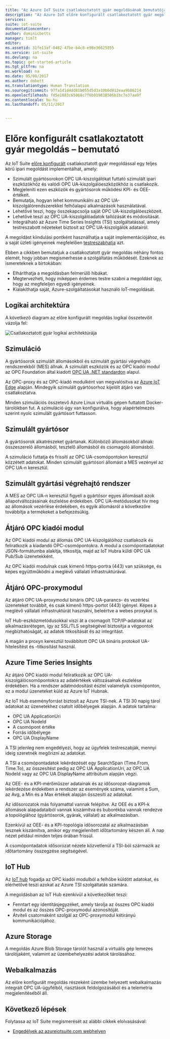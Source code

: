 ```yaml
---
title: "Az Azure IoT Suite csatlakoztatott gyár megoldásának bemutatója | Microsoft Docs"
description: "Az Azure IoT előre konfigurált csatlakoztatott gyár megoldásának és architektúrájának leírása."
services: 
suite: iot-suite
documentationcenter: 
author: dominicbetts
manager: timlt
editor: 
ms.assetid: 31fe13af-0482-47be-b4c8-e98e36625855
ms.service: iot-suite
ms.devlang: na
ms.topic: get-started-article
ms.tgt_pltfrm: na
ms.workload: na
ms.date: 05/08/2017
ms.author: dobett
ms.translationtype: Human Translation
ms.sourcegitcommit: 97fa1d1d4dd81b055d5d3a10b6d812eaa9b86214
ms.openlocfilehash: fd5e1083c65068c7f6b019838586b1bc7e37aa9f
ms.contentlocale: hu-hu
ms.lasthandoff: 05/11/2017


---
```

# <a name="connected-factory-preconfigured-solution-walkthrough"></a>Előre konfigurált csatlakoztatott gyár megoldás – bemutató

Az IoT Suite [előre konfigurált][lnk-preconfigured-solutions] csatlakoztatott gyár megoldással egy teljes körű ipari megoldást implementálhat, amely:

* Szimulált gyártósorokon OPC UA-kiszolgálókat futtató szimulált ipari eszközökhöz és valódi OPC UA-kiszolgálóeszközökhöz is csatlakozik.
* Megjeleníti ezen eszközök és gyártósorok működési KPI- és OEE-értékeit.
* Bemutatja, hogyan lehet kommunikálni az OPC UA-kiszolgálórendszerekkel felhőalapú alkalmazások használatával.
* Lehetővé teszi, hogy összekapcsolja saját OPC UA-kiszolgálóeszközeit.
* Lehetővé teszi az OPC UA-kiszolgálóadatok tallózását és módosítását.
* Integrálható az Azure Time Series Insights (TSI) szolgáltatással, amely testreszabott nézeteket biztosít az OPC UA-kiszolgálók adatairól.

A megoldást kiindulási pontként használhatja a saját implementációjához, és a saját üzleti igényeinek megfelelően [testreszabhatja][lnk-customize] azt.

Ebben a cikkben bemutatjuk a csatlakoztatott gyár megoldás néhány fontos elemét, hogy jobban megismerhesse a szolgáltatás működését. Ezeknek az ismereteknek a birtokában:

* Elháríthatja a megoldásban felmerülő hibákat.
* Megtervezheti, hogy miképpen érdemes testre szabni a megoldást úgy, hogy az megfeleljen egyedi igényeinek.
* Kialakíthatja saját, Azure-szolgáltatásokat használó IoT-megoldását.

## <a name="logical-architecture"></a>Logikai architektúra

A következő diagram az előre konfigurált megoldás logikai összetevőit vázolja fel:

![Csatlakoztatott gyár logikai architektúrája][connected-factory-logical]

## <a name="simulation"></a>Szimuláció

A gyártósorok szimulált állomásokból és szimulált gyártási végrehajtó rendszerekből (MES) állnak. A szimulált eszközök és az OPC kiadói modul az OPC Foundation által kiadott [OPC UA .NET standardon][lnk-OPC-UA-NET-Standard] alapul.

Az OPC-proxy és az OPC-kiadó modulként van megvalósítva az [Azure IoT Edge][lnk-Azure-IoT-Gateway] alapján. Mindegyik szimulált gyártósorhoz kijelölt átjáró van csatlakoztatva.

Minden szimulációs összetevő Azure Linux virtuális gépen futtatott Docker-tárolókban fut. A szimuláció úgy van konfigurálva, hogy alapértelmezés szerint nyolc szimulált gyártósort futtasson.

## <a name="simulated-production-line"></a>Szimulált gyártósor

A gyártósorok alkatrészeket gyártanak. Különböző állomásokból állnak: összeszerelő állomásból, tesztelő állomásból és csomagoló állomásból.

A szimuláció futtatja és frissíti az OPC UA-csomópontokon keresztül közzétett adatokat. Minden szimulált gyártósori állomást a MES vezényel az OPC UA-n keresztül.

## <a name="simulated-manufacturing-execution-system"></a>Szimulált gyártási végrehajtó rendszer

A MES az OPC UA-n keresztül figyeli a gyártósor egyes állomásait azok állapotváltozásainak észlelése érdekében. OPC UA-metódusokat hív meg az állomások vezérlése érdekében, és egyik állomásról a következőre továbbítja a termékeket a befejezésükig.

## <a name="gateway-opc-publisher-module"></a>Átjáró OPC kiadói modul

Az OPC kiadói modul az állomás OPC UA-kiszolgálóihoz csatlakozik és feliratkozik a kiadandó OPC-csomópontokra. A modul a csomópontadatokat JSON-formátumba alakítja, titkosítja, majd az IoT Hubra küldi OPC UA Pub/Sub üzenetekként.

Az OPC kiadói modulnak csak kimenő https-portra (443) van szüksége, és képes együttműködni a meglévő vállalati infrastruktúrával.

## <a name="gateway-opc-proxy-module"></a>Átjáró OPC-proxymodul

Az átjáró OPC UA-proxymodul bináris OPC UA-parancs- és vezérlési üzeneteket továbbít, és csak kimenő https-portot (443) igényel. Képes a meglévő vállalati infrastruktúrát használni, beleértve a webes proxykat is.

IoT Hub-eszközmetódusokkal viszi át a csomagolt TCP/IP-adatokat az alkalmazásrétegen, így az SSL/TLS segítségével biztosítja a végpontok megbízhatóságát, az adatok titkosítását és az integritást.

A magán a proxyn keresztül továbbított OPC UA bináris protokoll UA-hitelesítést és -titkosítást használ.

## <a name="azure-time-series-insights"></a>Azure Time Series Insights

Az átjáró OPC kiadói modul feliratkozik az OPC UA-kiszolgálócsomópontokra az adatértékek változásainak észlelése érdekében. Ha a rendszer adatmódosítást észlel valamelyik csomóponton, ez a modul üzeneteket küld az Azure IoT Hubnak.

Az IoT Hub eseményforrást biztosít az Azure TSI-nek. A TSI 30 napig tárol adatokat az üzenetekhez csatolt időbélyegek alapján. A adatok tartalma:

* OPC UA ApplicationUri
* OPC UA NodeId
* A csomópont értéke
* Forrás időbélyege
* OPC UA DisplayName

A TSI jelenleg nem engedélyezi, hogy az ügyfelek testreszabják, mennyi ideig szeretnék megőrizni az adatokat.

A TSI a csomópontadatok lekérdezését egy SearchSpan (Time.From, Time.To), az összesítést pedig az OPC UA ApplicationUri, az OPC UA NodeId vagy az OPC UA DisplayName attribútum alapján végzi.

Az OEE- és a KPI-mérőműszer adatainak és az idősorozat-diagramok lekérdezése érdekében a rendszer az események száma, valamint a Sum, az Avg, a Min és a Max értékek alapján összesíti az adatokat.

Az idősorozatok más folyamattal vannak felépítve. Az OEE és a KPI-k állomások alapadataiból vannak kiszámítva és buborékba vannak rendezve a topológiához (gyártósorok, gyárak, vállalat) az alkalmazásban.

Ezenkívül az OEE- és a KPI-topológia idősorozatai az alkalmazásban lesznek kiszámítva, amikor egy megjelenített időtartomány készen áll. A nap nézet például minden teljes órában frissül.

A csomópontadatok idősorozat nézete közvetlenül a TSI-ból származik az időtartomány összegzése segítségével.

## <a name="iot-hub"></a>IoT Hub
Az [IoT hub][lnk-IoT Hub] fogadja az OPC kiadói modulból a felhőbe küldött adatokat, és elérhetővé teszi azokat az Azure TSI szolgáltatás számára. 

A megoldásban az IoT Hub ezenkívül a következőket teszi:
- Fenntart egy identitásjegyzéket, amely tárolja az összes OPC kiadói modul és az összes OPC-proxymodul azonosítóját.
- Átviteli csatornaként szolgál az OPC-proxymodul kétirányú kommunikációjához.

## <a name="azure-storage"></a>Azure Storage
A megoldás Azure Blob Storage tárolót használ a virtuális gép lemezes tárolójaként, valamint az üzembehelyezési adatok tárolásához.

## <a name="web-app"></a>Webalkalmazás
Az előre konfigurált megoldás részeként üzembe helyezett webalkalmazás integrált OPC UA-ügyfélből, riasztások feldolgozásából és a telemetria megjelenítéséből áll.

## <a name="next-steps"></a>Következő lépések

Folytassa az IoT Suite megismerését az alábbi cikkek elolvasásával:

* [Engedélyek az azureiotsuite.com webhelyen][lnk-permissions]

[connected-factory-logical]:media/iot-suite-connected-factory-walkthrough/cf-logical-architecture.png

[lnk-preconfigured-solutions]: iot-suite-what-are-preconfigured-solutions.md
[lnk-customize]: iot-suite-guidance-on-customizing-preconfigured-solutions.md
[lnk-IoT Hub]: https://azure.microsoft.com/documentation/services/iot-hub/
[lnk-direct-methods]: ../iot-hub/iot-hub-devguide-direct-methods.md
[lnk-OPC-UA-NET-Standard]:https://github.com/OPCFoundation/UA-.NETStandardLibrary
[lnk-Azure-IoT-Gateway]: https://github.com/azure/azure-iot-gateway-sdk
[lnk-permissions]: iot-suite-permissions.md
